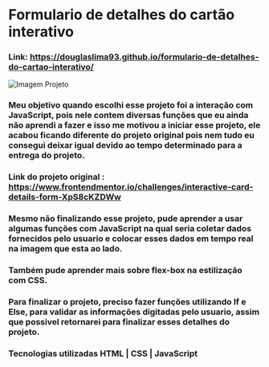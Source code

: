 
# Formulario de detalhes do cartão interativo

### Link: https://douglaslima93.github.io/formulario-de-detalhes-do-cartao-interativo/
![Imagem Projeto](https://user-images.githubusercontent.com/121909515/219968700-4377c6ca-e765-41c8-b52a-015427e3f5d5.png)

### Meu objetivo quando escolhi esse projeto foi a interação com JavaScript, pois nele contem diversas funções que eu ainda não aprendi a fazer e isso me motivou a iniciar esse projeto, ele acabou ficando diferente do projeto original pois nem tudo eu consegui deixar igual devido ao tempo determinado para a entrega do projeto.

### Link do projeto original : https://www.frontendmentor.io/challenges/interactive-card-details-form-XpS8cKZDWw

### Mesmo não finalizando esse projeto, pude aprender a usar algumas funções com JavaScript na qual seria coletar dados fornecidos pelo usuario e colocar esses dados em tempo real na imagem que esta ao lado.

### Também pude aprender mais sobre flex-box na estilização com CSS.

### Para finalizar o projeto, preciso fazer funções utilizando If e Else, para validar as informações digitadas pelo usuario, assim que possivel retornarei para finalizar esses detalhes do projeto.

### Tecnologias utilizadas HTML | CSS | JavaScript
